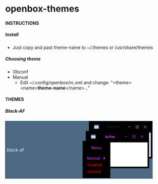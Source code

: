 # openbox-themes

#### INSTRUCTIONS

##### Install
- Just copy and past theme-name to ~/.themes or /usr/share/themes

##### Choosing theme
 - Obconf
 - Manual
    - Edit ~/.config/openbox/rc.xml and change: "\<theme>\<name><b>theme-name</b>\</name>..."
#### THEMES

##### Black-AF


<img src="https://github.com/dattebayorob/openbox-themes/blob/master/black-af/ss_black-af.png">
